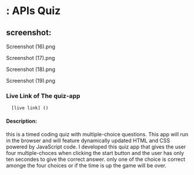  # : APIs  Quiz

## screenshot:

Screenshot (16).png

Screenshot (17).png

Screenshot (18).png

Screenshot (19).png

###  Live Link of The quiz-app
      
      [live link] ()

#### Description:

   this is a timed coding quiz with multiple-choice questions. This app will run in the browser and will feature dynamically updated HTML and CSS powered by JavaScript code. I developed this quiz app that gives the user four multiple-choces when  clicking the start button and the user has
   only ten secondes to give the correct answer. only one of the choice is correct amonge the four choices or if the time is up the game will be over. 



